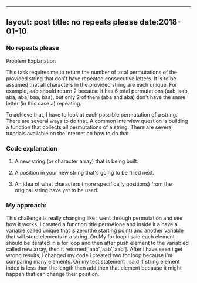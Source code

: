 
---
layout: post
title: no repeats please
date:2018-01-10
---

### No repeats please

Problem Explanation

This task requires me  to return the number of total permutations of the provided string that don't have repeated consecutive letters. It is to be assumed that all characters in the provided string are each unique. For example, aab should return 2 because it has 6 total permutations (aab, aab, aba, aba, baa, baa), but only 2 of them (aba and aba) don't have the same letter (in this case a) repeating.

To achieve that, I have to look at each possible permutation of a string. There are several ways to do that. A common interview question is building a function that collects all permutations of a string. There are several tutorials available on the internet on how to do that.

### Code explanation

1. A new string (or character array) that is being built.

2. A position in your new string that's going to be filled next.

3. An idea of what characters (more specifically positions) from the original string have yet to be used.

### My approach:

This challenge is really changing like i went through  permutation and see how it works.  I created a function title permAlone and inside it a have a variable called unique that is zero(the starting point) and another variable that will store elements in a string.  On My for loop i said each element should be iterated in a for loop and then after push element to the variabled called new array, then it returned['aab','aab','aab']. After i have seen i get  wrong results, I changed my code i created two for loop because i'm comparing many elements. On my test statement i said if string element index is less than the length then add then that element because it might happen that can change their position.



